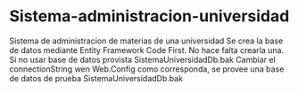 # Sistema-administracion-universidad
Sistema de administracion de materias de una universidad
Se crea la base de datos mediante Entity Framework Code First. No hace falta crearla una.
Si no usar base de datos provista SistemaUniversidadDb.bak
Cambiar el connectionString wen Web.Config como corresponda, se provee una base de datos de prueba SistemaUniversidadDb.bak

